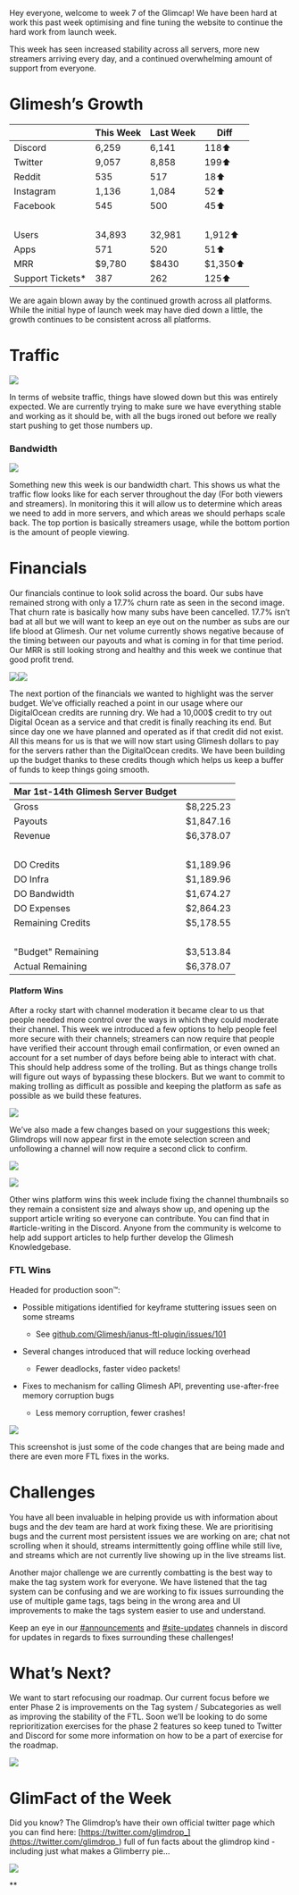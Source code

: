 Hey everyone, welcome to week 7 of the Glimcap! We have been hard at work this past week optimising and fine tuning the website to continue the hard work from launch week.

This week has seen increased stability across all servers, more new streamers arriving every day, and a continued overwhelming amount of support from everyone.

# Glimesh’s Growth


| <br/> | This Week | Last Week | Diff |
| - | - | - | - |
| Discord | 6,259 | 6,141 | 118⬆ |
| Twitter | 9,057 | 8,858 | 199⬆ |
| Reddit | 535 | 517 | 18⬆ |
| Instagram | 1,136 | 1,084 | 52⬆ |
| Facebook | 545 | 500 | 45⬆ |
| <br/> | <br/> | <br/> | <br/> |
| Users | 34,893 | 32,981 | 1,912⬆ |
| Apps | 571 | 520 | 51⬆ |
| MRR | $9,780 | $8430 | $1,350⬆ |
| Support Tickets* | 387 | 262 | 125⬆ |

We are again blown away by the continued growth across all platforms. While the initial hype of launch week may have died down a little, the growth continues to be consistent across all platforms.

# Traffic

![](https://lh6.googleusercontent.com/Yn2MCkNc_pLzV679VKys6gzGQYj_xgXpmP-ORBUsF6IMXa2A8PLcWWWqiwZtWBid1dtVVqAG446ZMipz_akf7nMLGYQlOekVHki6NHcCMG5a-rKOcn_7ftiyxgld3N4zaJZ0b0mP)

In terms of website traffic, things have slowed down but this was entirely expected. We are currently trying to make sure we have everything stable and working as it should be, with all the bugs ironed out before we really start pushing to get those numbers up.

### Bandwidth

![](https://lh6.googleusercontent.com/wbT7TeYVXPrdpPDnrr9WPZCDUBxb4fA9lgFQ1sVNP1nNJAAcZanQY-embUM6y8XZ-4HzlL2i350nK_M0w6bCWXvvr1ixhn1FfV6_CpIfJA0ATE0pCXLbbj9KsjDADqSEr2fQ1Leh)

Something new this week is our bandwidth chart. This shows us what the traffic flow looks like for each server throughout the day (For both viewers and streamers). In monitoring this it will allow us to determine which areas we need to add in more servers, and which areas we should perhaps scale back. The top portion is basically streamers usage, while the bottom portion is the amount of people viewing.

# Financials

Our financials continue to look solid across the board. Our subs have remained strong with only a 17.7% churn rate as seen in the second image. That churn rate is basically how many subs have been cancelled. 17.7% isn’t bad at all but we will want to keep an eye out on the number as subs are our life blood at Glimesh. Our net volume currently shows negative because of the timing between our payouts and what is coming in for that time period. Our MRR is still looking strong and healthy and this week we continue that good profit trend.

![](https://lh5.googleusercontent.com/kjLYhj6cKkC89o8iKyTtdWd_VpVrNalAsc3v-eIru_3oJvnsNiVGcfKi_54aIl0zgjexouLCRze1i59B75MSpeCNnIXIXh81nrXwQS25bqIQ77wzMpFedp7eZhXKyJ18TOA9N9q3)![](https://lh4.googleusercontent.com/B3L38A_DUjLTZua8rzynwQ6_ZLkqdcQcutICUPNosys9Y9xxM-WhaSGBglEbcc1rROAKJ6vrpEIY_dTUKBQrywyLlyiEotRBRDx-TqobFfM7YvsJFGUvFcG1miL9-lVQRcD0d9A9)

The next portion of the financials we wanted to highlight was the server budget. We’ve officially reached a point in our usage where our DigitalOcean credits are running dry. We had a 10,000$ credit to try out Digital Ocean as a service and that credit is finally reaching its end. But since day one we have planned and operated as if that credit did not exist. All this means for us is that we will now start using Glimesh dollars to pay for the servers rather than the DigitalOcean credits. We have been building up the budget thanks to these credits though which helps us keep a buffer of funds to keep things going smooth.


| Mar 1st-14th Glimesh Server Budget |  |
| - | - |
| Gross | $8,225.23 |
| Payouts  |  $1,847.16 |
| Revenue  |  $6,378.07 |
| <br/> |
| DO Credits  |  $1,189.96 |
| DO Infra  |  $1,189.96 |
| DO Bandwidth  | $1,674.27 |
| DO Expenses  | $2,864.23 |
| Remaining Credits | $5,178.55 |
| <br/> |
| "Budget" Remaining | $3,513.84 |
| Actual Remaining | $6,378.07 |

#### Platform Wins

After a rocky start with channel moderation it became clear to us that people needed more control over the ways in which they could moderate their channel. This week we introduced a few options to help people feel more secure with their channels; streamers can now require that people have verified their account through email confirmation, or even owned an account for a set number of days before being able to interact with chat. This should help address some of the trolling. But as things change trolls will figure out ways of bypassing these blockers. But we want to commit to making trolling as difficult as possible and keeping the platform as safe as possible as we build these features.

![](https://lh4.googleusercontent.com/jQih7IGCnAsbYnFetfBuUedLkpRhGINkfwGF7y98aBCcsvijDIE3hTcrW_gwn7Lc42W6wvQ3wBqMR7XLMzTEqvXfoucTx_4WJKK89OupcwVcvup_LWz62btxg-9GjtjiLe-WQuU4)

We’ve also made a few changes based on your suggestions this week; Glimdrops will now appear first in the emote selection screen and unfollowing a channel will now require a second click to confirm.

![](https://lh3.googleusercontent.com/9mgTb2ifrzm1FzhrNOCxdxNiKUvL09t7uG12MayVTYMsRS9oIlj-Uf3pJ8k7lJoS0T2lB2aC0aHps82tPjeRHyBOdObsZIs5WX5bz9DQBcQzOoFRirvnodAbWfkFn_jrhKfdBSvb)

![](https://lh6.googleusercontent.com/eQl44O4hmlDgnA54yoSom27gFkWfVfHdTmNgPM1vIu-iIrriZy8NQLRXEwV_28kn_fDXu9d_AlZ030ndcPSBbhkJGnJ5DM_FlO4ILuxtCEKetMd9_0LnOQcSDdnLKYQ2Q5w5ApYv)

Other wins platform wins this week include fixing the channel thumbnails so they remain a consistent size and always show up, and opening up the support article writing so everyone can contribute. You can find that in #article-writing in the Discord. Anyone from the community is welcome to help add support articles to help further develop the Glimesh Knowledgebase.

### FTL Wins

Headed for production soon™:

* Possible mitigations identified for keyframe stuttering issues seen on some streams

  * See [github.com/Glimesh/janus-ftl-plugin/issues/101](https://github.com/Glimesh/janus-ftl-plugin/issues/101)
* Several changes introduced that will reduce locking overhead

  * Fewer deadlocks, faster video packets!
* Fixes to mechanism for calling Glimesh API, preventing use-after-free memory corruption bugs

  * Less memory corruption, fewer crashes!

![](https://lh5.googleusercontent.com/i87kZIQJULyrWD0m_URDhNE9Yxk6Xcm93LADFxf4MCBCfmEHh9RxfKYCO7g9cYfbe_L4AY07lomwhEHamPx5ywx0vtnGwv3ryPeBX_OwMH-5dfBR6YtZJzmP454_-vCtNeXqpXlK)

This screenshot is just some of the code changes that are being made and there are even more FTL fixes in the works.

# Challenges

You have all been invaluable in helping provide us with information about bugs and the dev team are hard at work fixing these. We are prioritising bugs and the current most persistent issues we are working on are; chat not scrolling when it should, streams intermittently going offline while still live, and streams which are not currently live showing up in the live streams list.

Another major challenge we are currently combatting is the best way to make the tag system work for everyone. We have listened that the tag system can be confusing and we are working to fix issues surrounding the use of multiple game tags, tags being in the wrong area and UI improvements to make the tags system easier to use and understand.

Keep an eye in our [#announcements](https://discord.gg/glimesh) and [#site-updates](https://discord.gg/xRKjxysc) channels in discord for updates in regards to fixes surrounding these challenges!

# What’s Next?

We want to start refocusing our roadmap. Our current focus before we enter Phase 2 is improvements on the Tag system / Subcategories as well as improving the stability of the FTL. Soon we’ll be looking to do some reprioritization exercises for the phase 2 features so keep tuned to Twitter and Discord for some more information on how to be a part of exercise for the roadmap.

![](https://lh4.googleusercontent.com/nrAuYp6azyeAB78xHjzPYvfp8-bEYV0FxDQaCfXU2t5mkUhOZ4ep5KXMAq3muaJG7mgiO5lanMlr2Pzx8rnIa2FeCl8kg9wWtw4RBamfeiozORtuOEv8aQBRnD3O3BdfyulIGNnL)

# GlimFact of the Week

Did you know? The Glimdrop’s have their own official twitter page which you can find here: [https://twitter.com/glimdrop_](https://twitter.com/glimdrop_) full of fun facts about the glimdrop kind - including just what makes a Glimberry pie…

![](https://lh5.googleusercontent.com/PGX2yaY7_0EHp-knPB-x7Zhz8Rq40iz6xwsnRViWYWU17R03KTfBnidMS7A2dNHZdijWBK7OVVEoTT6pkkWYjz5EIJ6tFDge80bk6DhJLjjEXE0ppsyUBkwPpCANr-9NwoEwkMbk)

**
